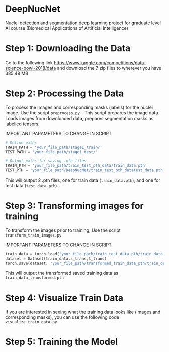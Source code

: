 # DeepNucNet
Nuclei detection and segmentation deep learning project for graduate level AI course (Biomedical Applications of Artificial Intelligence)

# Step 1: Downloading the Data
Go to the following link https://www.kaggle.com/competitions/data-science-bowl-2018/data and download the 7 zip files to wherever you have 385.48 MB

# Step 2: Processing the Data
To process the Images and corresponding masks (labels) for the nuclei image. Use the script
`preprocess.py` - This script prepares the image data. Loads images from downloaded data, prepares segmentation masks as labelled tensors.

IMPORTANT PARAMETERS TO CHANGE IN SCRIPT

```python
# Define paths 
TRAIN_PATH = 'your_file_path/stage1_train/'    
TEST_PATH = 'your_file_path/stage1_test/'

# Output paths for saving .pth files
TRAIN_PTH = 'your_file_path/train_test_pth_data/train_data.pth'
TEST_PTH = 'your_file_path/DeepNucNet/train_test_pth_datatest_data.pth'`
```

This will output 2 .pth files, one for train data (`train_data.pth`), and one for test data (`test_data.pth`).

# Step 3: Transforming images for training
To transform the images prior to training, Use the script
`transform_train_images.py`

IMPORTANT PARAMETERS TO CHANGE IN SCRIPT

```python
train_data = torch.load("your_file_path/train_test_data_pth/train_data.pth", weights_only=False)  # From Step 1
dataset = Dataset(train_data,s_trans,t_trans)
torch.save(dataset, "your_file_path/transformed_train_data_pth/train_data_transformed.pth")  # saves the entire Dataset object
```

This will output the transformed saved training data as `train_data_transformed.pth` 

# Step 4: Visualize Train Data
If you are interested in seeing what the training data looks like (images and corresponding masks), you can use the following code
`visualize_train_data.py` 

# Step 5: Training the Model



